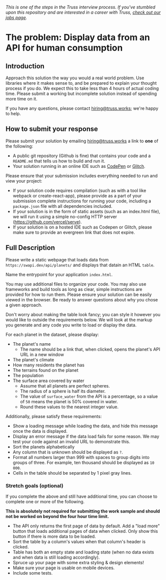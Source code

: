 _This is one of the steps in the Truss interview process. If you've
stumbled upon this repository and are interested in a career with
Truss, [check out our jobs page](https://truss.works/jobs)._

# The problem: Display data from an API for human consumption

## Introduction

Approach this solution the way you would a real world problem. Use
libraries where it makes sense to, and be prepared to explain your
thought process if you do. We expect this to take less than 4 hours of actual coding time. Please
submit a working but incomplete solution instead of spending more time
on it.

If you have any questions, please contact [hiring@truss.works](mailto:hiring@truss.works); we're
happy to help.


## How to submit your response

Please submit your solution by emailing [hiring@truss.works](mailto:hiring@truss.works) a link to **one** of the following:

-   A public git repository (Github is fine) that contains your code and a `README.md` that tells us how to build and run it.
-   Your solution running in an online IDE such as [CodePen](https://codepen.io) or [Glitch](https://glitch.com).

Please ensure that your submission includes everything needed to run and view your project:

-   If your solution code requires compilation (such as with a tool like webpack or create-react-app),
    please provide as a part of your submission complete instructions for running your code, including
    a `package.json` file with all dependencies included.
-   If your solution is in the form of static assets (such as an index.html file), we will run it
    using a simple no-config HTTP server (<https://github.com/vercel/serve>).
-   If your solution is on a hosted IDE such as Codepen or Glitch, please make sure to
    provide an evergreen link that does not expire.


## Full Description 

Please write a static webpage that loads data from `https://swapi.dev/api/planets/` and displays that datain an HTML `table`.

Name the entrypoint for your application `index.html`.

You may use additional files to organize your code. You may also use frameworks and build tools as long as clear, simple instructions are provided for how to run them. Please ensure your solution can be easily viewed in the browser. Be ready to answer questions about why you chose a given approach.

Don't worry about making the table look fancy; you can style it however you
would like to outside the requirements below. We will look at the markup you
generate and any code you write to load or display the data.

For each planet in the dataset, please display:

-   The planet's name
    -   The name should be a link that, when clicked, opens the planet's API URL in a new window
-   The planet's climate
-   How many residents the planet has
-   The terrains found on the planet
-   The population
-   The surface area covered by water
    -   Assume that all planets are perfect spheres.
    -   The radius of a sphere is half its diameter.
    -   The value of `surface_water` from the API is a percentage, so a value of `50` means the planet is 50% covered in water.
    -   Round these values to the nearest integer value.

Additionally, please satisfy these requirements:

-   Show a loading message while loading the data, and hide this message once the data is displayed.
-   Display an error message if the data load fails for some reason. We may test your code against an invalid URL to demonstrate this.
-   Sort the planets alphabetically
-   Any column that is unknown should be displayed as `?`.
-   Format all numbers larger than 999 with spaces to group digits into groups of three.
    For example, ten thousand should be displayed as `10 000`.
-   Cells in the table should be separated by 1 pixel gray lines.

### Stretch goals (optional)

If you complete the above and still have additional time, you can choose to complete one or more of the following.

**This is absolutely not required for submitting the work sample and should not be worked on beyond the four hour time limit.**

-   The API only returns the first page of data by default. Add a "load more" button that
    loads additional pages of data when clicked. Only show this button if there is more data to be loaded.
-   Sort the table by a column's values when that column's header is clicked.
-   Table has both an empty state and loading state (when no data exists and when data is still loading accordingly).
-   Spruce up your page with some extra styling & design elements!
-   Make sure your page is usable on mobile devices.
-   Include some tests.
